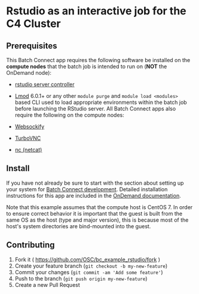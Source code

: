 # Rstudio as an interactive job for the C4 Cluster

## Prerequisites

This Batch Connect app requires the following software be installed on the
**compute nodes** that the batch job is intended to run on (**NOT** the
OnDemand node):

- [rstudio server controller](https://github.com/UCSF-CBI/rstudio-server-controller)
- [Lmod](https://www.tacc.utexas.edu/research-development/tacc-projects/lmod)
  6.0.1+ or any other `module purge` and `module load <modules>` based CLI
  used to load appropriate environments within the batch job before launching
  the RStudio server.
All Batch Connect apps also require the following on the compute nodes:

- [Websockify](https://pypi.org/project/websockify/)
- [TurboVNC](https://turbovnc.org)
- [nc (netcat)](http://netcat.sourceforge.net/)

## Install

If you have not already be sure to start with the section about setting up your system for [Batch Connect development](https://osc.github.io/ood-documentation/master/app-development/interactive/setup.html). Detailed installation instructions for this app are included in the [OnDemand documentation](https://osc.github.io/ood-documentation/master/app-development/tutorials-interactive-apps/add-rstudio.html).

Note that this example assumes that the compute host is CentOS 7. In order to ensure correct behavior it is important that the guest is built from the same OS as the host (type and major version), this is because most of the host's system directories are bind-mounted into the guest.

## Contributing

1. Fork it ( https://github.com/OSC/bc_example_rstudio/fork )
2. Create your feature branch (`git checkout -b my-new-feature`)
3. Commit your changes (`git commit -am 'Add some feature'`)
4. Push to the branch (`git push origin my-new-feature`)
5. Create a new Pull Request
